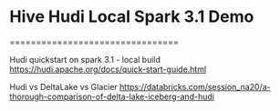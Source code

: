 # Hive Hudi Local Spark 3.1 Demo
================================

Hudi quickstart on spark 3.1 - local build
https://hudi.apache.org/docs/quick-start-guide.html

Hudi vs DeltaLake vs Glacier
https://databricks.com/session_na20/a-thorough-comparison-of-delta-lake-iceberg-and-hudi